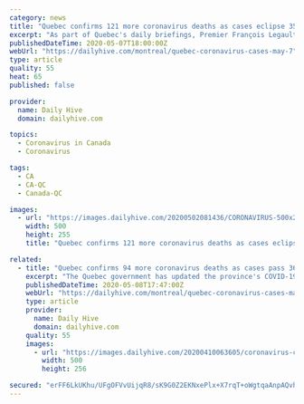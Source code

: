 ```yaml
---
category: news
title: "Quebec confirms 121 more coronavirus deaths as cases eclipse 35,000"
excerpt: "As part of Quebec's daily briefings, Premier François Legault updated the province's COVID-19-related deaths and cases from Quebec City."
publishedDateTime: 2020-05-07T18:00:00Z
webUrl: "https://dailyhive.com/montreal/quebec-coronavirus-cases-may-7"
type: article
quality: 55
heat: 65
published: false

provider:
  name: Daily Hive
  domain: dailyhive.com

topics:
  - Coronavirus in Canada
  - Coronavirus

tags:
  - CA
  - CA-QC
  - Canada-QC

images:
  - url: "https://images.dailyhive.com/20200502081436/CORONAVIRUS-500x255.jpg"
    width: 500
    height: 255
    title: "Quebec confirms 121 more coronavirus deaths as cases eclipse 35,000"

related:
  - title: "Quebec confirms 94 more coronavirus deaths as cases pass 36,000"
    excerpt: "The Quebec government has updated the province's COVID-19-related deaths and updated the known numbers as cases pass the 36,000 mark."
    publishedDateTime: 2020-05-08T17:47:00Z
    webUrl: "https://dailyhive.com/montreal/quebec-coronavirus-cases-may-8-2020"
    type: article
    provider:
      name: Daily Hive
      domain: dailyhive.com
    quality: 55
    images:
      - url: "https://images.dailyhive.com/20200410063605/coronavirus-covid-19-500x256.jpg"
        width: 500
        height: 256

secured: "erFF6LkUKhu/UFgOFVvUijqR8/sK9G0Z2EKNxePlx+X7rqT+oWgtqaAnpAQvha5T0RaPRI7CtdgulmYSSEvxpyvobybe19Aarhdp9f6yTRwxYucXLlSnXCtdIsD0x15VdmVIPsKQ170DvBJdC9VwOPq0cXlquX3ZwH7d1V8DYGpnsL/NoL5vMNDnM6DNww8MEhDwS0Z3NFVcp/ZfkM/yKJLXTJ9U1ugcTNIHYsz+jWYodcM31JetUvW8PCqZ0SAnhaJ4/8YCOTW2ewGQyErv3UUSa7ofowKEjlbp/A7gl3GjkhSKzqe/2v3r2/85DC9c3wgjiIi9JXRVGnBtMrOwxBu69HPRSFOMdrEvtGySf1Z3z10uxhpV2LSmUx/4uLw6807Xv+YhqSLPbHyfYdIew7Xdi/0EwMQ7v5f9p/qiQLnRmMjPsHgoFRY3KZF6Z7ZzRpBJx7wORtnWH1bxvaG1fyVChnwnM0336ZDn5dQQPZw=;j+ilIwXW7bVh6yVLgHlOyA=="
---
```


